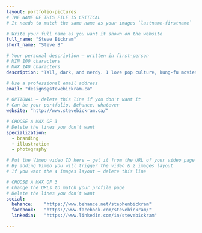 ```yaml
---
layout: portfolio-pictures
# THE NAME OF THIS FILE IS CRITICAL
# It needs to match the same name as your images `lastname-firstname`

# Write your full name as you want it shown on the website
full_name: "Steve Bickram"
short_name: "Steve B"

# Your personal description — written in first-person
# MIN 100 characters
# MAX 140 characters
description: "Tall, dark, and nerdy. I love pop culture, kung-fu movies, tacos, and long windy walks on the beach."

# Use a professional email address
email: "designs@stevebickram.ca"

# OPTIONAL — delete this line if you don't want it
# Can be your portfolio, Behance, whatever
website: "http://www.stevebickram.ca/"

# CHOOSE A MAX OF 3
# Delete the lines you don’t want
specialization:
  - branding
  - illustration
  - photography

# Put the Vimeo video ID here — get it from the URL of your video page
# By adding Vimeo you will trigger the video & 2 images layout
# If you want the 4 images layout — delete this line

# CHOOSE A MAX OF 3
# Change the URLs to match your profile page
# Delete the lines you don’t want
social:
  behance:    "https://www.behance.net/stephenbickram"
  facebook:   "https://www.facebook.com/stevebickram/"
  linkedin:   "https://www.linkedin.com/in/stevebickram"

---
```

